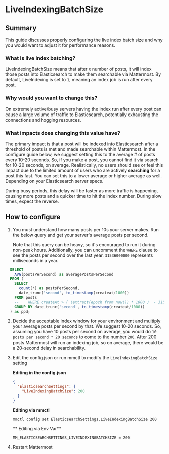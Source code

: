 # LiveIndexingBatchSize

## Summary

This guide discusses properly configuring the live index batch size and why you would want to adjust it for performance reasons.

### What is live index batching?

LiveIndexingBatchSize means that after `X` number of posts, it will index those posts into Elasticsearch to make them searchable via Mattermost. By default, LiveIndexing is set to `1`, meaning an index job is run after every post. 

### Why would you want to change this?

On extremely active/busy servers having the index run after every post can cause a large volume of traffic to Elasticsearch, potentially exhausting the connections and hogging resources.

### What impacts does changing this value have?

The primary impact is that a post will be indexed into Elasticsearch after a threshold of posts is met and made searchable within Mattermost. In the configure guide below, we suggest setting this to the average # of posts every 10-20 seconds. So, if you make a post, you cannot find it via search for 10-20 seconds, on average. Realistically, no users should see or feel this impact due to the limited amount of users who are actively **searching** for a post this fast. You can set this to a lower average or higher average as well. Depending on your Elasticsearch server specs. 

During busy periods, this delay will be faster as more traffic is happening, causing more posts and a quicker time to hit the index number. During slow times, expect the reverse. 


## How to configure

1. You must understand how many posts per 10s your server makes. Run the below query and get your server's average posts per second.

    Note that this query can be heavy, so it's encouraged to run it during non-peak hours. 
    Additionally, you can uncomment the `WHERE` clause to see the posts per second over the last year. `31536000000` represents milliseconds in a year. 

  ```sql
    SELECT
      AVG(postsPerSecond) as averagePostsPerSecond
    FROM (
      SELECT 
        count(*) as postsPerSecond, 
        date_trunc('second', to_timestamp(createat/1000))
      FROM posts
      -- 	WHERE createAt > ( (extract(epoch from now()) * 1000 )  - 31536000000)
      GROUP BY date_trunc('second', to_timestamp(createat/1000))
    ) as ppd;
  ```

2. Decide the acceptable index window for your environment and multiply your average posts per second by that. We suggest 10-20 seconds. So, assuming you have 10 posts per second on average, you would do `10 posts per second * 20 seconds` to come to the number `200`. After 200 posts Mattermost will run an indexing job, so on average, there would be a 20-second delay in searchability.

3. Edit the config.json or run mmctl to modify the `LiveIndexingBatchSize` setting
  
    **Editing in the config.json**

    ```json
    {
      "ElasticsearchSettings": {
        "LiveIndexingBatchSize": 200
      }
    }
    ```

    **Editing via mmctl**

    `mmctl config set ElasticsearchSettings.LiveIndexingBatchSize 200`

    ** Editing via Env Var**

    `MM_ELASTICSEARCHSETTINGS_LIVEINDEXINGBATCHSIZE = 200`

4. Restart Mattermost